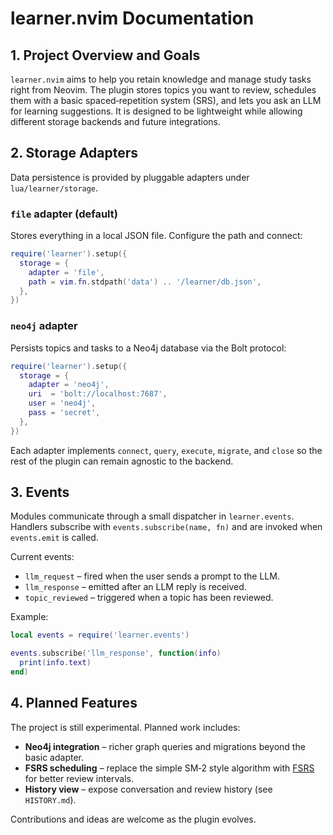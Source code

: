 # learner.nvim Documentation

## 1. Project Overview and Goals

`learner.nvim` aims to help you retain knowledge and manage study tasks right from Neovim. The plugin stores topics you want to review, schedules them with a basic spaced‑repetition system (SRS), and lets you ask an LLM for learning suggestions. It is designed to be lightweight while allowing different storage backends and future integrations.

## 2. Storage Adapters

Data persistence is provided by pluggable adapters under `lua/learner/storage`.

### `file` adapter (default)
Stores everything in a local JSON file. Configure the path and connect:

```lua
require('learner').setup({
  storage = {
    adapter = 'file',
    path = vim.fn.stdpath('data') .. '/learner/db.json',
  },
})
```

### `neo4j` adapter
Persists topics and tasks to a Neo4j database via the Bolt protocol:

```lua
require('learner').setup({
  storage = {
    adapter = 'neo4j',
    uri  = 'bolt://localhost:7687',
    user = 'neo4j',
    pass = 'secret',
  },
})
```

Each adapter implements `connect`, `query`, `execute`, `migrate`, and `close` so the rest of the plugin can remain agnostic to the backend.

## 3. Events

Modules communicate through a small dispatcher in `learner.events`.
Handlers subscribe with `events.subscribe(name, fn)` and are invoked when `events.emit` is called.

Current events:

- `llm_request` – fired when the user sends a prompt to the LLM.
- `llm_response` – emitted after an LLM reply is received.
- `topic_reviewed` – triggered when a topic has been reviewed.

Example:

```lua
local events = require('learner.events')

events.subscribe('llm_response', function(info)
  print(info.text)
end)
```

## 4. Planned Features

The project is still experimental. Planned work includes:

- **Neo4j integration** – richer graph queries and migrations beyond the basic adapter.
- **FSRS scheduling** – replace the simple SM‑2 style algorithm with [FSRS](https://github.com/open-spaced-repetition/fsrs) for better review intervals.
- **History view** – expose conversation and review history (see `HISTORY.md`).

Contributions and ideas are welcome as the plugin evolves.
